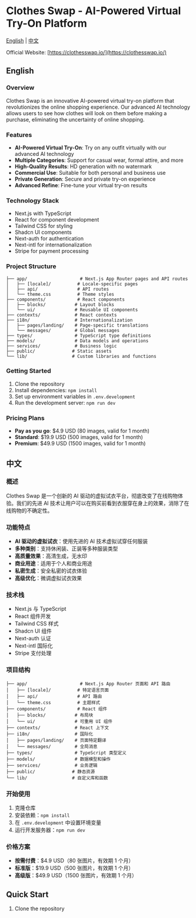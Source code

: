 # Clothes Swap - AI-Powered Virtual Try-On Platform

[English](#english) | [中文](#中文)

Official Website: [https://clothesswap.io/](https://clothesswap.io/)

## English

### Overview
Clothes Swap is an innovative AI-powered virtual try-on platform that revolutionizes the online shopping experience. Our advanced AI technology allows users to see how clothes will look on them before making a purchase, eliminating the uncertainty of online shopping.

### Features
- **AI-Powered Virtual Try-On**: Try on any outfit virtually with our advanced AI technology
- **Multiple Categories**: Support for casual wear, formal attire, and more
- **High-Quality Results**: HD generation with no watermark
- **Commercial Use**: Suitable for both personal and business use
- **Private Generation**: Secure and private try-on experience
- **Advanced Refine**: Fine-tune your virtual try-on results

### Technology Stack
- Next.js with TypeScript
- React for component development
- Tailwind CSS for styling
- Shadcn UI components
- Next-auth for authentication
- Next-intl for internationalization
- Stripe for payment processing

### Project Structure
```
├── app/                    # Next.js App Router pages and API routes
│   ├── [locale]/          # Locale-specific pages
│   ├── api/               # API routes
│   └── theme.css          # Theme styles
├── components/            # React components
│   ├── blocks/           # Layout blocks
│   └── ui/               # Reusable UI components
├── contexts/             # React contexts
├── i18n/                 # Internationalization
│   ├── pages/landing/    # Page-specific translations
│   └── messages/         # Global messages
├── types/                # TypeScript type definitions
├── models/               # Data models and operations
├── services/             # Business logic
├── public/              # Static assets
└── lib/                 # Custom libraries and functions
```

### Getting Started
1. Clone the repository
2. Install dependencies: `npm install`
3. Set up environment variables in `.env.development`
4. Run the development server: `npm run dev`

### Pricing Plans
- **Pay as you go**: $4.9 USD (80 images, valid for 1 month)
- **Standard**: $19.9 USD (500 images, valid for 1 month)
- **Premium**: $49.9 USD (1500 images, valid for 1 month)

## 中文

### 概述
Clothes Swap 是一个创新的 AI 驱动的虚拟试衣平台，彻底改变了在线购物体验。我们的先进 AI 技术让用户可以在购买前看到衣服穿在身上的效果，消除了在线购物的不确定性。

### 功能特点
- **AI 驱动的虚拟试衣**：使用先进的 AI 技术虚拟试穿任何服装
- **多种类别**：支持休闲装、正装等多种服装类型
- **高质量效果**：高清生成，无水印
- **商业用途**：适用于个人和商业用途
- **私密生成**：安全私密的试衣体验
- **高级优化**：微调虚拟试衣效果

### 技术栈
- Next.js 与 TypeScript
- React 组件开发
- Tailwind CSS 样式
- Shadcn UI 组件
- Next-auth 认证
- Next-intl 国际化
- Stripe 支付处理

### 项目结构
```
├── app/                    # Next.js App Router 页面和 API 路由
│   ├── [locale]/          # 特定语言页面
│   ├── api/               # API 路由
│   └── theme.css          # 主题样式
├── components/            # React 组件
│   ├── blocks/           # 布局块
│   └── ui/               # 可重用 UI 组件
├── contexts/             # React 上下文
├── i18n/                 # 国际化
│   ├── pages/landing/    # 页面特定翻译
│   └── messages/         # 全局消息
├── types/                # TypeScript 类型定义
├── models/               # 数据模型和操作
├── services/             # 业务逻辑
├── public/              # 静态资源
└── lib/                 # 自定义库和函数
```

### 开始使用
1. 克隆仓库
2. 安装依赖：`npm install`
3. 在 `.env.development` 中设置环境变量
4. 运行开发服务器：`npm run dev`

### 价格方案
- **按需付费**：$4.9 USD（80 张图片，有效期 1 个月）
- **标准版**：$19.9 USD（500 张图片，有效期 1 个月）
- **高级版**：$49.9 USD（1500 张图片，有效期 1 个月）

## Quick Start

1. Clone the repository

```
